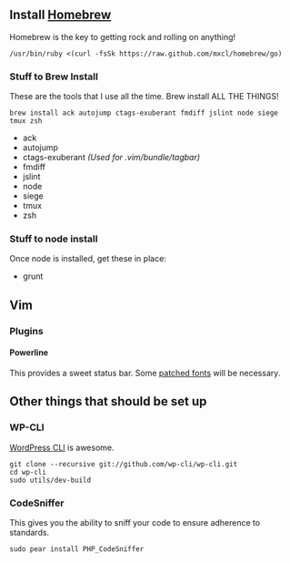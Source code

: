 ## Install [Homebrew](http://mxcl.github.com/homebrew/)
Homebrew is the key to getting rock and rolling on anything!

````
/usr/bin/ruby <(curl -fsSk https://raw.github.com/mxcl/homebrew/go)
````

### Stuff to Brew Install
These are the tools that I use all the time.  Brew install ALL THE THINGS!

````
brew install ack autojump ctags-exuberant fmdiff jslint node siege tmux zsh
````

* ack
* autojump
* ctags-exuberant _(Used for .vim/bundle/tagbar)_
* fmdiff
* jslint
* node
* siege
* tmux
* zsh

### Stuff to node install
Once node is installed, get these in place:

* grunt

## Vim

### Plugins

#### Powerline
This provides a sweet status bar.  Some [patched
fonts](https://github.com/Lokaltog/vim-powerline/wiki/Patched-fonts)
will be necessary.

## Other things that should be set up

### WP-CLI
[WordPress CLI](https://github.com/wp-cli/wp-cli) is awesome.

````
git clone --recursive git://github.com/wp-cli/wp-cli.git
cd wp-cli
sudo utils/dev-build
````

### CodeSniffer
This gives you the ability to sniff your code to ensure adherence to standards.

````
sudo pear install PHP_CodeSniffer
````
